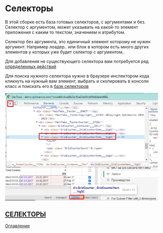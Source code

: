 # Селекторы

В этой сборке есть база готовых селекторов, с аргументами и без.
Селектор с аргументом, может указывать на какой-то элемент приложения с каким то текстом, значением и атрибутом.

Селектор без аргумента, это единичный элемент которому не нужен аргумент. Например лоадер.. или блок в котором есть много других элементов у которых уже будет селектор с аргументом.. 

Для добавления не существующего селектора вам потребуется ряд [определенных действий]()

Для поиска нужного селектора нужно в браузере инспектором кода кликнуть на нужный вам элемент, выбрать и скопировать в консоли класс и поискать его в [базе селекторов](./selector.md)

![Поиск названия селектора через инспектор браузера](./screenshots/inspectorAndSearchClass.jpg)

## [СЕЛЕКТОРЫ](./selector.md)

[Оглавление](../README.md)